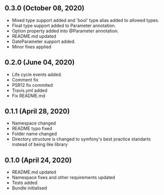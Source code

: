## 0.3.0 (October 08, 2020)
  - Mixed type support added and 'bool' type alias added to allowed types.
  - Float type support added to Parameter annotation.
  - Option property added into @Parameter annotation.
  - README.md updated
  - DateParameter support added.
  - Minor fixes applied

## 0.2.0 (June 04, 2020)
  - Life cycle events added.
  - Comment fix
  - PSR12 fix commited
  - Travis.yml added
  - Fix README.md

## 0.1.1 (April 28, 2020)
  - Namespace changed
  - README typo fixed
  - Folder name changed
  - Directory structure is changed to symfony's best practice standarts instead of being like library

## 0.1.0 (April 24, 2020)
  - README.md updated
  - Namespace fixes and other requirements updated
  - Tests added
  - Bundle initialised

